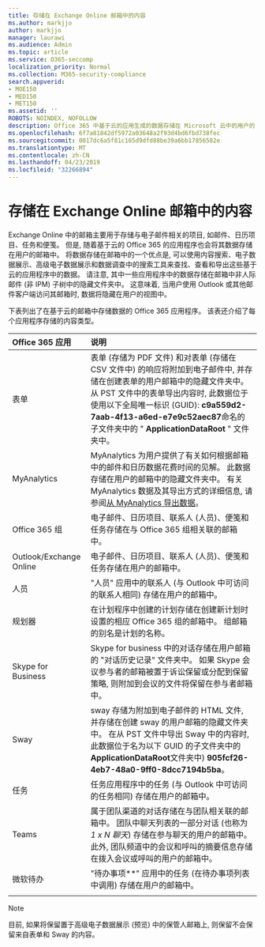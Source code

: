 ```yaml
---
title: 存储在 Exchange Online 邮箱中的内容
ms.author: markjjo
author: markjjo
manager: laurawi
ms.audience: Admin
ms.topic: article
ms.service: O365-seccomp
localization_priority: Normal
ms.collection: M365-security-compliance
search.appverid:
- MOE150
- MED150
- MET150
ms.assetid: ''
ROBOTS: NOINDEX, NOFOLLOW
description: Office 365 中基于云的应用生成的数据存储在 Microsoft 云中的用户的 Exchange Online 邮箱中。
ms.openlocfilehash: 6f7a81842df5972a03648a2f93d4bd6fbd738fec
ms.sourcegitcommit: 0017dc6a5f81c165d9dfd88be39a6bb17856582e
ms.translationtype: MT
ms.contentlocale: zh-CN
ms.lasthandoff: 04/23/2019
ms.locfileid: "32266894"
---
```

# <a name="content-stored-in-exchange-online-mailboxes"></a>存储在 Exchange Online 邮箱中的内容

Exchange Online 中的邮箱主要用于存储与电子邮件相关的项目, 如邮件、日历项目、任务和便笺。 但是, 随着基于云的 Office 365 的应用程序也会将其数据存储在用户的邮箱中。 将数据存储在邮箱中的一个优点是, 可以使用内容搜索、电子数据展示、高级电子数据展示和数据调查中的搜索工具来查找、查看和导出这些基于云的应用程序中的数据。 请注意, 其中一些应用程序中的数据存储在邮箱中非人际邮件 (非 IPM) 子树中的隐藏文件夹中。 这意味着, 当用户使用 Outlook 或其他邮件客户端访问其邮箱时, 数据将隐藏在用户的视图中。

下表列出了在基于云的邮箱中存储数据的 Office 365 应用程序。 该表还介绍了每个应用程序存储的内容类型。

|Office 365 应用  |说明  |
|:---------|:---------|
|表单     <br/> |表单 (存储为 PDF 文件) 和对表单 (存储在 CSV 文件中) 的响应将附加到电子邮件中, 并存储在创建表单的用户邮箱中的隐藏文件夹中。 从 PST 文件中的表单导出内容时, 此数据位于使用以下全局唯一标识 (GUID): **c9a559d2-7aab-4f13-a6ed-e7e9c52aec87**命名的子文件夹中的 " **ApplicationDataRoot** " 文件夹中。        <br/> |
|MyAnalytics    <br/> |   MyAnalytics 为用户提供了有关如何根据邮箱中的邮件和日历数据花费时间的见解。 此数据存储在用户的邮箱中的隐藏文件夹中。 有关 MyAnalytics 数据及其导出方式的详细信息, 请参阅[从 MyAnalytics 导出数据](manage-gdpr-data-subject-requests-with-the-dsr-case-tool.md#exporting-data-from-myanalytics-and-the-office-roaming-service)。      <br/> |
|Office 365 组    <br/>|  电子邮件、日历项目、联系人 (人员)、便笺和任务存储在与 Office 365 组相关联的邮箱中。       <br/> |
|Outlook/Exchange Online<br/>|  电子邮件、日历项目、联系人 (人员)、便笺和任务存储在用户的邮箱中。       <br/> |
|人员    <br/> |  "人员" 应用中的联系人 (与 Outlook 中可访问的联系人相同) 存储在用户的邮箱中。      <br/> |
|规划器     <br/> |   在计划程序中创建的计划存储在创建新计划时设置的相应 Office 365 组的邮箱中。 组邮箱的别名是计划的名称。      <br/> |
|Skype for Business    <br/>  | Skype for business 中的对话存储在用户邮箱的 "对话历史记录" 文件夹中。 如果 Skype 会议参与者的邮箱被置于诉讼保留或分配到保留策略, 则附加到会议的文件将保留在参与者邮箱中。         <br/> |
|Sway     <br/> |  sway 存储为附加到电子邮件的 HTML 文件, 并存储在创建 sway 的用户邮箱的隐藏文件夹中。 在从 PST 文件中导出 Sway 中的内容时, 此数据位于名为以下 GUID 的子文件夹中的**ApplicationDataRoot**文件夹中) **905fcf26-4eb7-48a0-9ff0-8dcc7194b5ba**。       <br/> |
|任务    <br/> |  任务应用程序中的任务 (与 Outlook 中可访问的任务相同) 存储在用户的邮箱中。       <br/> |
|Teams    <br/>  |属于团队渠道的对话存储在与团队相关联的邮箱中。 团队中聊天列表的一部分对话 (也称为*1 x N 聊天*) 存储在参与聊天的用户的邮箱中。 此外, 团队频道中的会议和呼叫的摘要信息存储在拨入会议或呼叫的用户的邮箱中。 <br/> | 
|微软待办  <br/> | "待办事项**" 应用中的任务 (在待办事项列表中调用) 存储在用户的邮箱中。        <br/> |
||||

> [!NOTE]
> 目前, 如果将保留置于高级电子数据展示 (预览) 中的保管人邮箱上, 则保留不会保留来自表单和 Sway 的内容。 